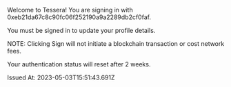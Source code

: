 Welcome to Tessera!
You are signing in with 0xeb21da67c8c90fc06f252190a9a2289db2cf0faf.

You must be signed in to update your profile details.

NOTE: Clicking Sign will not initiate a blockchain transaction or cost network fees.

Your authentication status will reset after 2 weeks.

Issued At: 2023-05-03T15:51:43.691Z
